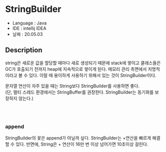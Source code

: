 # StringBuilder

* Language : Java
* IDE : intellij IDEA
* 날짜 : 20.05.03

## Description

string은 새로운 값을 할당할 때마다 새로 생성되기 때문에 stack에 쌓이고 클래스들은 GC가 호출되기 전까지 heap에 지속적으로 쌓이게 된다. 메모리 관리 측면에서 치명적이라고 볼 수 있다.    이럴 때 용이하게 사용하기 위해서 있는 것이 StringBuilder이다. 

문자열 연산이 자주 있을 때는 String보다 StringBuilder를 사용하면 좋다.  
(단, 멀티 스레드 환경에서는 StringBuffer를 권장한다.  StringBuilder는 동기화를 보장하지 않는다.)

<br>
<br>

### append 

StringBuilder의 꽃은 append가 아닐까 싶다.  StringBuilder는  +연산을  빠르게 해결할 수 있다.  반면에, String은 + 연산이 16만 번 이상 넘어가면 10초이상 걸린다.  